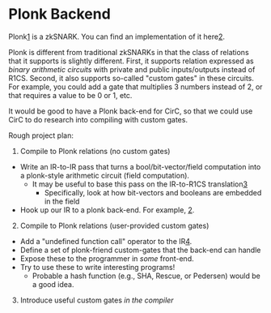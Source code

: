 # Plonk Backend

Plonk[1] is a zkSNARK. You can find an implementation of it here[2].

Plonk is different from traditional zkSNARKs in that the class of relations
that it supports is slightly different. First, it supports relation expressed
as *binary arithmetic circuits* with private and public inputs/outputs instead
of R1CS. Second, it also supports so-called "custom gates" in these circuits.
For example, you could add a gate that multiplies 3 numbers instead of 2, or
that requires a value to be 0 or 1, etc.

It would be good to have a Plonk back-end for CirC, so that we could use CirC
to do research into compiling with custom gates.

Rough project plan:

1. Compile to Plonk relations (no custom gates)
  * Write an IR-to-IR pass that turns a bool/bit-vector/field computation
    into a plonk-style arithmetic circuit (field computation).
    * It may be useful to base this pass on the IR-to-R1CS translation[3]
      * Specifically, look at how bit-vectors and booleans are embedded in the
        field
  * Hook up our IR to a plonk back-end. For example, [2].
2. Compile to Plonk relations (user-provided custom gates)
  * Add a "undefined function call" operator to the IR[4].
  * Define a set of plonk-friend custom-gates that the back-end can handle
  * Expose these to the programmer in *some* front-end.
  * Try to use these to write interesting programs!
    * Probable a hash function (e.g., SHA, Rescue, or Pedersen) would be a
      good idea.
3. Introduce useful custom gates *in the compiler*

[1]: https://eprint.iacr.org/2019/953
[2]: https://github.com/ZK-Garage/plonk
[3]: https://github.com/circify/circ/blob/master/src/target/r1cs/trans.rs
[4]: https://github.com/circify/circ/blob/master/src/ir/term/mod.rs#L47
